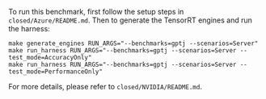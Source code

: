 To run this benchmark, first follow the setup steps in `closed/Azure/README.md`. Then to generate the TensorRT engines and run the harness:

```
make generate_engines RUN_ARGS="--benchmarks=gptj --scenarios=Server"
make run_harness RUN_ARGS="--benchmarks=gptj --scenarios=Server --test_mode=AccuracyOnly"
make run_harness RUN_ARGS="--benchmarks=gptj --scenarios=Server --test_mode=PerformanceOnly"
```

For more details, please refer to `closed/NVIDIA/README.md`.
